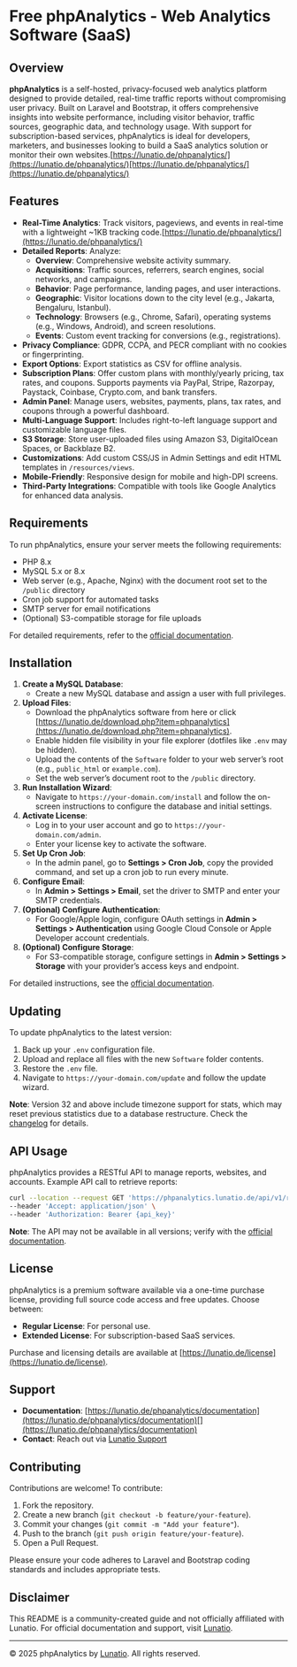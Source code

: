 # Free phpAnalytics - Web Analytics Software (SaaS)

## Overview

**phpAnalytics** is a self-hosted, privacy-focused web analytics platform designed to provide detailed, real-time traffic reports without compromising user privacy. Built on Laravel and Bootstrap, it offers comprehensive insights into website performance, including visitor behavior, traffic sources, geographic data, and technology usage. With support for subscription-based services, phpAnalytics is ideal for developers, marketers, and businesses looking to build a SaaS analytics solution or monitor their own websites.[https://lunatio.de/phpanalytics/](https://lunatio.de/phpanalytics/)[https://lunatio.de/phpanalytics/](https://lunatio.de/phpanalytics/)

## Features

- **Real-Time Analytics**: Track visitors, pageviews, and events in real-time with a lightweight ~1KB tracking code.[https://lunatio.de/phpanalytics/](https://lunatio.de/phpanalytics/)
- **Detailed Reports**: Analyze:
  - **Overview**: Comprehensive website activity summary.
  - **Acquisitions**: Traffic sources, referrers, search engines, social networks, and campaigns.
  - **Behavior**: Page performance, landing pages, and user interactions.
  - **Geographic**: Visitor locations down to the city level (e.g., Jakarta, Bengaluru, Istanbul).
  - **Technology**: Browsers (e.g., Chrome, Safari), operating systems (e.g., Windows, Android), and screen resolutions.
  - **Events**: Custom event tracking for conversions (e.g., registrations).
- **Privacy Compliance**: GDPR, CCPA, and PECR compliant with no cookies or fingerprinting.
- **Export Options**: Export statistics as CSV for offline analysis.
- **Subscription Plans**: Offer custom plans with monthly/yearly pricing, tax rates, and coupons. Supports payments via PayPal, Stripe, Razorpay, Paystack, Coinbase, Crypto.com, and bank transfers.
- **Admin Panel**: Manage users, websites, payments, plans, tax rates, and coupons through a powerful dashboard.
- **Multi-Language Support**: Includes right-to-left language support and customizable language files.
- **S3 Storage**: Store user-uploaded files using Amazon S3, DigitalOcean Spaces, or Backblaze B2.
- **Customizations**: Add custom CSS/JS in Admin Settings and edit HTML templates in `/resources/views`.
- **Mobile-Friendly**: Responsive design for mobile and high-DPI screens.
- **Third-Party Integrations**: Compatible with tools like Google Analytics for enhanced data analysis.

## Requirements

To run phpAnalytics, ensure your server meets the following requirements:
- PHP 8.x
- MySQL 5.x or 8.x
- Web server (e.g., Apache, Nginx) with the document root set to the `/public` directory
- Cron job support for automated tasks
- SMTP server for email notifications
- (Optional) S3-compatible storage for file uploads

For detailed requirements, refer to the [official documentation](https://lunatio.de/phpanalytics/documentation).

## Installation

1. **Create a MySQL Database**:
   - Create a new MySQL database and assign a user with full privileges.
2. **Upload Files**:
   - Download the phpAnalytics software from here or click [https://lunatio.de/download.php?item=phpanalytics](https://lunatio.de/download.php?item=phpanalytics).
   - Enable hidden file visibility in your file explorer (dotfiles like `.env` may be hidden).
   - Upload the contents of the `Software` folder to your web server’s root (e.g., `public_html` or `example.com`).
   - Set the web server’s document root to the `/public` directory.
3. **Run Installation Wizard**:
   - Navigate to `https://your-domain.com/install` and follow the on-screen instructions to configure the database and initial settings.
4. **Activate License**:
   - Log in to your user account and go to `https://your-domain.com/admin`.
   - Enter your license key to activate the software.
5. **Set Up Cron Job**:
   - In the admin panel, go to **Settings > Cron Job**, copy the provided command, and set up a cron job to run every minute.
6. **Configure Email**:
   - In **Admin > Settings > Email**, set the driver to SMTP and enter your SMTP credentials.
7. **(Optional) Configure Authentication**:
   - For Google/Apple login, configure OAuth settings in **Admin > Settings > Authentication** using Google Cloud Console or Apple Developer account credentials.
8. **(Optional) Configure Storage**:
   - For S3-compatible storage, configure settings in **Admin > Settings > Storage** with your provider’s access keys and endpoint.

For detailed instructions, see the [official documentation](https://lunatio.de/phpanalytics/documentation).

## Updating

To update phpAnalytics to the latest version:
1. Back up your `.env` configuration file.
2. Upload and replace all files with the new `Software` folder contents.
3. Restore the `.env` file.
4. Navigate to `https://your-domain.com/update` and follow the update wizard.

**Note**: Version 32 and above include timezone support for stats, which may reset previous statistics due to a database restructure. Check the [changelog](https://lunatio.de/phpanalytics/changelog) for details.[](https://lunatio.de/phpanalytics/changelog)

## API Usage

phpAnalytics provides a RESTful API to manage reports, websites, and accounts. Example API call to retrieve reports:

```bash
curl --location --request GET 'https://phpanalytics.lunatio.de/api/v1/reports' \
--header 'Accept: application/json' \
--header 'Authorization: Bearer {api_key}'
```

**Note**: The API may not be available in all versions; verify with the [official documentation](https://phpanalytics.lunatio.de/developers).[](https://www.saasworthy.com/product/phpanalytics)

## License

phpAnalytics is a premium software available via a one-time purchase license, providing full source code access and free updates. Choose between:
- **Regular License**: For personal use.
- **Extended License**: For subscription-based SaaS services.

Purchase and licensing details are available at [https://lunatio.de/license](https://lunatio.de/license).

## Support

- **Documentation**: [https://lunatio.de/phpanalytics/documentation](https://lunatio.de/phpanalytics/documentation)[](https://lunatio.de/phpanalytics/documentation)
- **Contact**: Reach out via [Lunatio Support](https://lunatio.de/contact)[](https://lunatio.de/phpanalytics/documentation)

## Contributing

Contributions are welcome! To contribute:
1. Fork the repository.
2. Create a new branch (`git checkout -b feature/your-feature`).
3. Commit your changes (`git commit -m "Add your feature"`).
4. Push to the branch (`git push origin feature/your-feature`).
5. Open a Pull Request.

Please ensure your code adheres to Laravel and Bootstrap coding standards and includes appropriate tests.

## Disclaimer

This README is a community-created guide and not officially affiliated with Lunatio. For official documentation and support, visit [Lunatio](https://lunatio.de/phpanalytics).

---

© 2025 phpAnalytics by [Lunatio](https://lunatio.de). All rights reserved.
